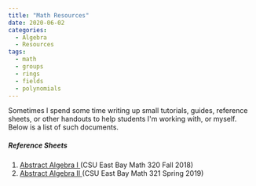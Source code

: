 ```yaml
---
title: "Math Resources"
date: 2020-06-02
categories:
  - Algebra
  - Resources
tags:
  - math
  - groups
  - rings
  - fields
  - polynomials
---
```


Sometimes I spend some time writing up small tutorials, guides, reference sheets, or other handouts to help students I'm working with, or myself. Below is a list of such documents.

##### Reference Sheets
1. <a href="https://drive.google.com/file/d/1HZRSx1V5Xq9lJB4Of3yaQs6wTSkjV2GW/view?usp=sharing" target="_blank"> Abstract Algebra I </a>     (CSU East Bay Math 320 Fall 2018)
2. <a href="https://drive.google.com/file/d/1e6OO0cNqpVGmsUAoCdCe8vpzfOFvKbhT/view?usp=sharing" target="_blank"> Abstract Algebra II </a>   (CSU East Bay Math 321 Spring 2019)
